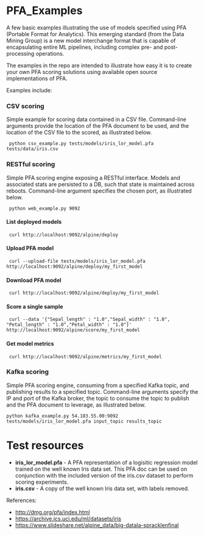 # PFA_Examples
A few basic examples illustrating the use of models specified using PFA (Portable Format for Analytics). This emerging standard (from the Data Mining Group) is a new model interchange format that is capable of encapsulating entire ML pipelines, including complex pre- and post- processing operations.

The examples in the repo are intended to illustrate how easy it is to create your own PFA scoring solutions using available open source implementations of PFA. 

Examples include:

### CSV scoring
Simple example for scoring data contained in a CSV file. Command-line arguments provide the location of the PFA document to be used, and the location of the CSV file to the scored, as illustrated below.

     python csv_example.py tests/models/iris_lor_model.pfa tests/data/iris.csv
    
### RESTful scoring
Simple PFA scoring engine exposing a RESTful interface. Models and associated stats are persisted to a DB, such that state is maintained across reboots. Command-line argument specifies the chosen port, as illustrated below. 

     python web_example.py 9092
     
#### List deployed models
     curl http://localhost:9092/alpine/deploy
#### Upload PFA model
     curl --upload-file tests/models/iris_lor_model.pfa http://localhost:9092/alpine/deploy/my_first_model
#### Download PFA model
     curl http://localhost:9092/alpine/deploy/my_first_model
#### Score a single sample
     curl --data '{"Sepal_length" : "1.0","Sepal_width" : "1.0", "Petal_length" : "1.0","Petal_width" : "1.0"}' http://localhost:9092/alpine/score/my_first_model
#### Get model metrics
     curl http://localhost:9092/alpine/metrics/my_first_model

### Kafka scoring
Simple PFA scoring engine, consuming from a specified Kafka topic, and publishing results to a specified topic. Command-line arguments specify the IP and port of the Kafka broker, the topic to consume the topic to publish and the PFA document to leverage, as illustrated below.

    python kafka_example.py 54.183.55.00:9092 tests/models/iris_lor_model.pfa input_topic results_topic


# Test resources
* **iris_lor_model.pfa** - A PFA representation of a logisitic regression model trained on the well known Iris data set. This PFA doc can be used on conjunction with the included version of the iris.csv dataset to perform scoring experiments.
* **iris.csv** - A copy of the well known Iris data set, with labels removed.

References:
* http://dmg.org/pfa/index.html
* https://archive.ics.uci.edu/ml/datasets/iris
* https://www.slideshare.net/alpine_data/big-datala-spracklenfinal
